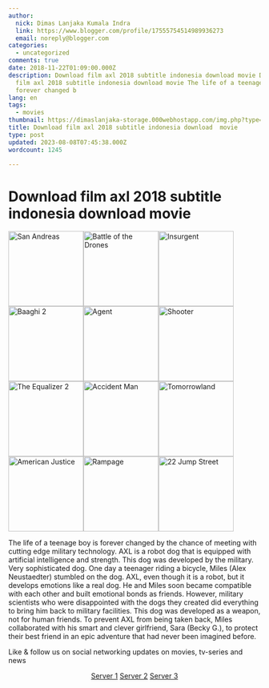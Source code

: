 ```yaml
---
author:
  nick: Dimas Lanjaka Kumala Indra
  link: https://www.blogger.com/profile/17555754514989936273
  email: noreply@blogger.com
categories:
  - uncategorized
comments: true
date: 2018-11-22T01:09:00.000Z
description: Download film axl 2018 subtitle indonesia download movie Download
  film axl 2018 subtitle indonesia download movie The life of a teenage boy is
  forever changed b
lang: en
tags:
  - movies
thumbnail: https://dimaslanjaka-storage.000webhostapp.com/img.php?type=jpeg&url=https://image.tmdb.org/t/p/w185/qey0tdcOp9kCDdEZuJ87yE3crSe.jpg
title: Download film axl 2018 subtitle indonesia download  movie
type: post
updated: 2023-08-08T07:45:38.000Z
wordcount: 1245

---
```


<h1 for="title" class="notranslate">
  Download film axl 2018 subtitle indonesia download movie
</h1>
<div id="img-wrap" class="container w3-container">
  <img
    class="img-thumbnail"
    alt="San Andreas"
    src="https://dimaslanjaka-storage.000webhostapp.com/img.php?type=jpeg&amp;url=https://image.tmdb.org/t/p/w185/qey0tdcOp9kCDdEZuJ87yE3crSe.jpg"
    width="150px"
    height="150px"
    style="display: inline-block" /><img
    class="img-thumbnail"
    alt="Battle of the Drones"
    src="https://dimaslanjaka-storage.000webhostapp.com/img.php?type=jpeg&amp;url=https://image.tmdb.org/t/p/w185/ddkAQzVCb4I4hg4kQlVwLvcjrUI.jpg"
    width="150px"
    height="150px"
    style="display: inline-block" /><img
    class="img-thumbnail"
    alt="Insurgent"
    src="https://dimaslanjaka-storage.000webhostapp.com/img.php?type=jpeg&amp;url=https://image.tmdb.org/t/p/w185/6w1VjTPTjTaA5oNvsAg0y4H6bou.jpg"
    width="150px"
    height="150px"
    style="display: inline-block" /><img
    class="img-thumbnail"
    alt="Baaghi 2"
    src="https://dimaslanjaka-storage.000webhostapp.com/img.php?type=jpeg&amp;url=https://image.tmdb.org/t/p/w185/gwX6mKjfxBYbq46CoIpcxIAmIMx.jpg"
    width="150px"
    height="150px"
    style="display: inline-block" /><img
    class="img-thumbnail"
    alt="Agent"
    src="https://dimaslanjaka-storage.000webhostapp.com/img.php?type=jpeg&amp;url=https://image.tmdb.org/t/p/w185/bDd0JCSv5q1BeRfrbGotVp0xHDd.jpg"
    width="150px"
    height="150px"
    style="display: inline-block" /><img
    class="img-thumbnail"
    alt="Shooter"
    src="https://dimaslanjaka-storage.000webhostapp.com/img.php?type=jpeg&amp;url=https://image.tmdb.org/t/p/w185/wCZv0lNx58sfuLT698RYYJVEeTr.jpg"
    width="150px"
    height="150px"
    style="display: inline-block" /><img
    class="img-thumbnail"
    alt="The Equalizer 2"
    src="https://dimaslanjaka-storage.000webhostapp.com/img.php?type=jpeg&amp;url=https://image.tmdb.org/t/p/w185/cQvc9N6JiMVKqol3wcYrGshsIdZ.jpg"
    width="150px"
    height="150px"
    style="display: inline-block" /><img
    class="img-thumbnail"
    alt="Accident Man"
    src="https://dimaslanjaka-storage.000webhostapp.com/img.php?type=jpeg&amp;url=https://image.tmdb.org/t/p/w185/bHFKej3Dbr8kGRSRHpkoFHq9TJQ.jpg"
    width="150px"
    height="150px"
    style="display: inline-block" /><img
    class="img-thumbnail"
    alt="Tomorrowland"
    src="https://dimaslanjaka-storage.000webhostapp.com/img.php?type=jpeg&amp;url=https://image.tmdb.org/t/p/w185/69Cz9VNQZy39fUE2g0Ggth6SBTM.jpg"
    width="150px"
    height="150px"
    style="display: inline-block" /><img
    class="img-thumbnail"
    alt="American Justice"
    src="https://dimaslanjaka-storage.000webhostapp.com/img.php?type=jpeg&amp;url=https://image.tmdb.org/t/p/w185/kTwLYt3h6MH8ynwt9wJEbQM9fag.jpg"
    width="150px"
    height="150px"
    style="display: inline-block" /><img
    class="img-thumbnail"
    alt="Rampage"
    src="https://dimaslanjaka-storage.000webhostapp.com/img.php?type=jpeg&amp;url=https://image.tmdb.org/t/p/w185/3gIO6mCd4Q4PF1tuwcyI3sjFrtI.jpg"
    width="150px"
    height="150px"
    style="display: inline-block" /><img
    class="img-thumbnail"
    alt="22 Jump Street"
    src="https://dimaslanjaka-storage.000webhostapp.com/img.php?type=jpeg&amp;url=https://image.tmdb.org/t/p/w185/gNlV5FhDZ1PjxSv2aqTPS30GEon.jpg"
    width="150px"
    height="150px"
    style="display: inline-block" />
</div>
<div class="container w3-container">
  <div class="desc">
    <p class="f-desc">
      <span class="notranslate"
        >The life of a teenage boy is forever changed by the chance of meeting
        with cutting edge military technology.</span
      >
      <span class="notranslate"
        >AXL is a robot dog that is equipped with artificial intelligence and
        strength.</span
      >
      <span class="notranslate">This dog was developed by the military.</span>
      <span class="notranslate">Very sophisticated dog.</span>
      <span class="notranslate"
        >One day a teenager riding a bicycle, Miles (Alex Neustaedter) stumbled
        on the dog.</span
      >
      <span class="notranslate"
        >AXL, even though it is a robot, but it develops emotions like a real
        dog.</span
      >
      <span class="notranslate"
        >He and Miles soon became compatible with each other and built emotional
        bonds as friends.</span
      >
      <span class="notranslate"
        >However, military scientists who were disappointed with the dogs they
        created did everything to bring him back to military facilities.</span
      >
      <span class="notranslate"
        >This dog was developed as a weapon, not for human friends.</span
      >
      <span class="notranslate"
        >To prevent AXL from being taken back, Miles collaborated with his smart
        and clever girlfriend, Sara (Becky G.), to protect their best friend in
        an epic adventure that had never been imagined before.</span
      >
    </p>
  </div>
  <p class="desc">
    <span class="notranslate"
      >Like &amp; follow us on social networking updates on movies, tv-series
      and news</span
    >
  </p>
</div>
<div class="container w3-container">
  <center>
    <span class="notranslate"
      ><a
        href="http://menujulink.me/MCR7"
        target="_blank"
        title=""
        alt=""
        rel="noopener noreferer nofollow"
        >Server 1</a
      >
      <a
        href="http://menujulink.me/KH3OnJ6L"
        target="_blank"
        title=""
        alt=""
        rel="noopener noreferer nofollow"
        >Server 2</a
      >
      <a
        href="http://menujulink.me/7txlQLT"
        target="_blank"
        title=""
        alt=""
        rel="noopener noreferer nofollow"
        >Server 3</a
      ></span
    >
  </center>
</div>
<link href="https://codepen.io/dimaslanjaka/pen/yQaNEp.css" rel="stylesheet" />
<script>
  function imagE(image_url) {
    var http = new XMLHttpRequest();
    http.open("HEAD", image_url, false);
    //http.open("GET", image_url, false);
    http.send();
    return http.status;
    //return http.status != 404;
  }
  function chx() {
    $("img").each(function () {
      var image_url = $(this).attr("src");
      var img_this = $(this);
      if (imagE(image_url) !== 200) {
        img_this.remove();
      } /*$.get(image_url)      .done(function() {                 }).fail(function() {            img_this.remove();      });*/
    });
  }
  /*  setTimeout(function() {  if(typeof jQuery=="undefined") {      var headTag = document.getElementsByTagName("head")[0];      var jqTag = document.createElement("script");      jqTag.type = "text/javascript";      jqTag.src = "https://cdnjs.cloudflare.com/ajax/libs/jquery/3.3.1/jquery.min.js";      jqTag.onload = chx;      headTag.appendChild(jqTag);  } else { chx(); }  }, 500);*/
  var limit = 0;
  function keluar_ga() {
    $("img").each(function () {
      var image_url = $(this).attr("src");
      var img_this = $(this);
      img_this.on("error", function () {
        img_this.attr(
          "src",
          "https://res.cloudinary.com/dimaslanjaka/image/fetch/http://media.wired.com/photos/5926db217034dc5f91becd6b/master/w_900,c_limit/so-logo-s.jpg"
        );
      });
    });
    //return $("body").html("*"+limit+"\n");
    //clearInterval(udah);
  }
  var udah = setInterval(keluar_ga, 100);
</script>